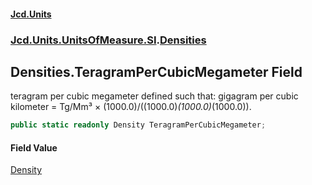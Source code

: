 #### [Jcd.Units](index 'index')
### [Jcd.Units.UnitsOfMeasure.SI](Jcd.Units.UnitsOfMeasure.SI 'Jcd.Units.UnitsOfMeasure.SI').[Densities](Densities 'Jcd.Units.UnitsOfMeasure.SI.Densities')

## Densities.TeragramPerCubicMegameter Field

teragram per cubic megameter defined such that: gigagram per cubic kilometer = Tg/Mm³ ×
(1000.0)/((1000.0)*(1000.0)*(1000.0)).

```csharp
public static readonly Density TeragramPerCubicMegameter;
```

#### Field Value
[Density](Density 'Jcd.Units.UnitTypes.Density')